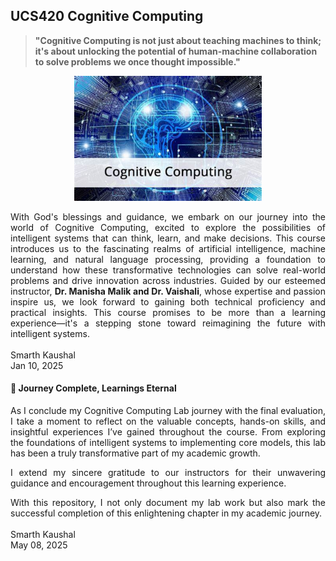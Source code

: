 ## UCS420 Cognitive Computing

> **"Cognitive Computing is not just about teaching machines to think; it's about unlocking the potential of human-machine collaboration to solve problems we once thought impossible."**

<p align="center">
  <img src="Images/Cognitive Computing.png" alt="Human-Machine Collaboration" width="300"/>
</p>  

<div align="justify"> 
With God's blessings and guidance, we embark on our journey into the world of Cognitive Computing, excited to explore the possibilities of intelligent systems that can think, learn, and make decisions. This course introduces us to the fascinating realms of artificial intelligence, machine learning, and natural language processing, providing a foundation to understand how these transformative technologies can solve real-world problems and drive innovation across industries. Guided by our esteemed instructor, <b>Dr. Manisha Malik and Dr. Vaishali</b>, whose expertise and passion inspire us, we look forward to gaining both technical proficiency and practical insights. This course promises to be more than a learning experience—it's a stepping stone toward reimagining the future with intelligent systems.  
<br><br>
Smarth Kaushal 
  <br>
Jan 10, 2025
</div>


<div align="justify"> 


  
#### 🚀 **Journey Complete, Learnings Eternal**
  
As I conclude my Cognitive Computing Lab journey with the final evaluation, I take a moment to reflect on the valuable concepts, hands-on skills, and insightful experiences I’ve gained throughout the course. From exploring the foundations of intelligent systems to implementing core models, this lab has been a truly transformative part of my academic growth.

I extend my sincere gratitude to our instructors for their unwavering guidance and encouragement throughout this learning experience.

With this repository, I not only document my lab work but also mark the successful completion of this enlightening chapter in my academic journey.<br><br>
Smarth Kaushal 
  <br>
May 08, 2025
</div>


